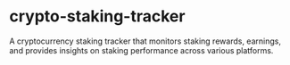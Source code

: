 # crypto-staking-tracker
A cryptocurrency staking tracker that monitors staking rewards, earnings, and provides insights on staking performance across various platforms.

